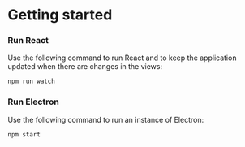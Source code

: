 # Getting started

### Run React
Use the following command to run React and to keep the application updated when there are changes in the views:
```
npm run watch
```
### Run Electron
Use the following command to run an instance of Electron:
```
npm start
```